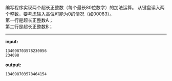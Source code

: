 编写程序实现两个超长正整数（每个最长80位数字）的加法运算。
从键盘读入两个整数，要考虑输入高位可能为0的情况（如00083）。  
第一行是超长正整数A；  
第二行是超长正整数B；
****
**input:**
```
134098703578230056
234098
```
**output:**
```
134098703578464154
```
